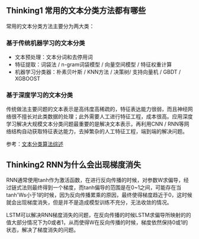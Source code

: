 ## Thinking1 常用的文本分类方法都有哪些
常用的文本分类方法主要分为两大类：
### 基于传统机器学习的文本分类
- 文本预处理：文本分词和去停用词
- 特征提取：词袋法 / n-gram词袋模型 / 向量空间模型 / 特征权重计算
- 机器学习分类器：朴素贝叶斯 / KNN方法 / 决策树/ 支持向量机 / GBDT / XGBOOST

### 基于深度学习的文本分类
传统做法主要问题的文本表示是高纬度高稀疏的，特征表达能力很弱，而且神经网络很不擅长对此类数据的处理；此外需要人工进行特征工程，成本很高。应用深度学习解决大规模文本分类问题最重要的是解决文本表示，再利用CNN / RNN等网络结构自动获取特征表达能力，去掉繁杂的人工特征工程，端到端的解决问题。

参考：[文本分类算法综述](https://zhuanlan.zhihu.com/p/76003775)

## Thinking2 RNN为什么会出现梯度消失
RNN通常使用tanh作为激活函数，在进行反向传播的时候，对参数W求偏导，经过链式法则最终得到一个梯度，而tanh偏导的范围是在0~1之间，可能存在当tanh'Ws小于1的时候，因为反向传播累乘的原因，最终使得梯度趋近于0，这时候就会出现梯度消失，但是并不是造成模型训练不充分，无法收敛的情况。

LSTM可以解决RNN梯度消失的问题，在反向传播的时候LSTM求偏导所映射的的值大部分情况下为0或者1，从而使得W在反向传播的时候，梯度依然保持0或1的状态，解决了梯度消失的问题。